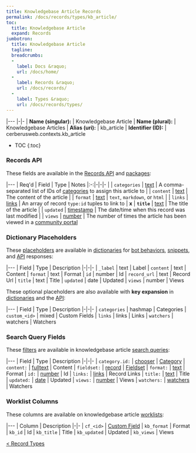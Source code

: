 ```yaml
---
title: Knowledgebase Article Records
permalink: /docs/records/types/kb_article/
toc:
  title: Knowledgebase Article
  expand: Records
jumbotron:
  title: Knowledgebase Article
  tagline: 
  breadcrumbs:
  -
    label: Docs &raquo;
    url: /docs/home/
  -
    label: Records &raquo;
    url: /docs/records/
  -
    label: Types &raquo;
    url: /docs/records/types/
---
```


|---
|-|-
| **Name (singular):** | Knowledgebase Article
| **Name (plural):** | Knowledgebase Articles
| **Alias (uri):** | kb_article
| **Identifier (ID):** | cerberusweb.contexts.kb_article

* TOC
{:toc}

### Records API

These fields are available in the [Records API](/docs/api/endpoints/records/) and [packages](/docs/packages/):

|---
| Req'd | Field | Type | Notes
|:-:|-|-|-
|   | `categories` | [text](/docs/records/fields/types/text/) | A comma-separated list of IDs of [categories](/docs/records/types/kb_category/) to assign this article to 
|   | `content` | [text](/docs/records/fields/types/text/) | The content of the article 
|   | `format` | [text](/docs/records/fields/types/text/) | `text`, `markdown`, or `html` 
|   | `links` | [links](/docs/records/fields/types/links/) | An array of record `type:id` tuples to link to 
| **x** | **`title`** | [text](/docs/records/fields/types/text/) | The title of the article 
|   | `updated` | [timestamp](/docs/records/fields/types/timestamp/) | The date/time when this record was last modified 
|   | `views` | [number](/docs/records/fields/types/number/) | The number of times the article has been viewed in a [community portal](/docs/portals/) 

### Dictionary Placeholders

These [placeholders](/docs/bots/scripting/placeholders/) are available in [dictionaries](/docs/bots/behaviors/dictionaries/) for [bot behaviors](/docs/bots/behaviors/), [snippets](/docs/snippets/), and [API](/docs/api/) responses:

|---
| Field | Type | Description
|-|-|-
| `_label` | text | Label
| `content` | text | Content
| `format` | text | Format
| `id` | number | Id
| `record_url` | text | Record Url
| `title` | text | Title
| `updated` | date | Updated
| `views` | number | Views

These optional placeholders are also available with **key expansion** in [dictionaries](/docs/bots/behaviors/dictionaries/#key-expansion) and the [API](/docs/api/responses/#expanding-keys-in-api-requests):

|---
| Field | Type | Description
|-|-|-
| `categories` | hashmap | Categories
| `custom_<id>` | mixed | Custom Fields
| `links` | links | Links
| `watchers` | watchers | Watchers
	
### Search Query Fields

These [filters](/docs/search/filters/) are available in knowledgebase article [search queries](/docs/search/):

|---
| Field | Type | Description
|-|-|-
| `category.id:` | [chooser](/docs/search/filters/choosers/) | [Category](/docs/records/types/kb_category/)
| `content:` | [fulltext](/docs/search/filters/fulltext/) | Content
| `fieldset:` | [record](/docs/search/deep-search/) | [Fieldset](/docs/records/types/custom_fieldset/)
| `format:` | [text](/docs/search/filters/text/) | Format
| `id:` | [number](/docs/search/filters/numbers/) | Id
| `links:` | [links](/docs/search/filters/links/) | Record Links
| `title:` | [text](/docs/search/filters/text/) | Title
| `updated:` | [date](/docs/search/filters/dates/) | Updated
| `views:` | [number](/docs/search/filters/numbers/) | Views
| `watchers:` | [watchers](/docs/search/filters/watchers/) | Watchers
	
### Worklist Columns

These columns are available on knowledgebase article [worklists](/docs/worklists/):

|---
| Column | Description
|-|-
| `cf_<id>` | [Custom Field](/docs/records/types/custom_field/)
| `kb_format` | Format
| `kb_id` | Id
| `kb_title` | Title
| `kb_updated` | Updated
| `kb_views` | Views

<div class="section-nav">
	<div class="left">
		<a href="/docs/records/types/" class="prev">&lt; Record Types</a>
	</div>
	<div class="right align-right">
	</div>
</div>
<div class="clear"></div>